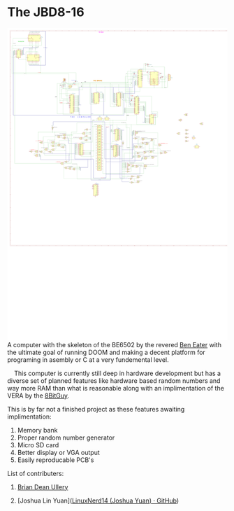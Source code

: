 # The JBD8-16
![Current Deign](schematic.svg)
A computer with the skeleton of the BE6502 by the revered [Ben Eater](https://eater.net/) with the ultimate goal of running DOOM and making a decent platform for programing in asembly or C at a very fundemental level.

    This computer is currently still deep in hardware development but has a diverse set of planned features like hardware based random numbers and way more RAM than what is reasonable along with an implimentation of the VERA by the [8BitGuy](https://www.the8bitguy.com/).

This is by far not a finished project as these features awaiting implimentation:

1. Memory bank
2. Proper random number generator
3. Micro SD card
4. Better display or VGA output
5. Easily reproducable PCB's

List of contributers:

1. [Brian Dean Ullery](https://github.com/NonzeroCornet)

2. [Joshua Lin Yuan]([LinuxNerd14 (Joshua Yuan) · GitHub](https://github.com/LinuxNerd14))
